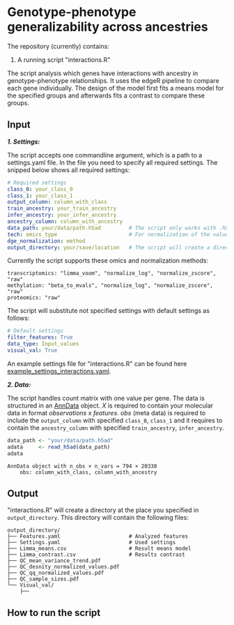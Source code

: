 # Genotype-phenotype generalizability across ancestries

The repository (currently) contains:
1. A running script "interactions.R"

The script analysis which genes have interactions with ancestry in genotype-phenotype relationships. It uses the edgeR pipeline to compare each gene individually. The design of the model first fits a means model for the specified groups and afterwards fits a contrast to compare these groups.

## Input

***1. Settings:***

The script accepts one commandline argument, which is a path to a settings.yaml file. 
In the file you need to specify all required settings. The snipped below shows all required settings:
```yaml
# Required settings
class_0: your_class_0                  
class_1: your_class_1                  
output_column: column_with_class       
train_ancestry: your_train_ancestry    
infer_ancestry: your_infer_ancestry    
ancestry_column: column_with_ancestry  
data_path: your/data/path.h5ad         # The script only works with .h5ad files
tech: omics_type                       # For normalization of the values the omics is required 
dge_normalization: method
output_directory: your/save/location   # The script will create a directory at this place
```
Currently the script supports these omics and normalization methods:
```
transcriptomics: "limma_voom", "normalize_log", "normalize_zscore", "raw"
methylation: "beta_to_mvals", "normalize_log", "normalize_zscore", "raw"
proteomics: "raw"
```
The script will substitute not specified settings with default settings as follows:
```yaml
# Default settings
filter_features: True
data_type: Input_values
visual_val: True
```
An example settings file for "interactions.R" can be found here [example_settings_interactions.yaml](https://github.com/DKatzlberger/Project_Y/blob/main/example_settings_interactions.yaml).

***2. Data:***

The script handles count matrix with one value per gene.
The data is structured in an [AnnData](https://anndata.readthedocs.io/en/stable/) object. 
*X* is required to contain your molecular data in format *observations* x *features*.
*obs* (meta data) is required to include the `output_column` with specified `class_0`, `class_1` and it requires to contain the `ancestry_column` with specified `train_ancestry`, `infer_ancestry`.
```r
data_path <- "your/data/path.h5ad"
adata     <- read_h5ad(data_path)
adata
```
```
AnnData object with n_obs × n_vars = 794 × 20338
    obs: column_with_class, column_with_ancestry
```

## Output

"interactions.R" will create a directory at the place you specified in `output_directory`. 
This directory will contain the following files:

```
output_directory/
├── Features.yaml                      # Analyzed features
├── Settings.yaml                      # Used settings
├── Limma_means.csv                    # Result means model
├── Limma_contrast.csv                 # Results contrast
├── QC_mean_variance_trend.pdf         
├── QC_desnity_normalized_values.pdf 
├── QC_qq_normalized_values.pdf 
├── QC_sample_sizes.pdf
└── Visual_val/
    ├──
```

## How to run the script